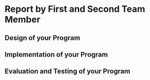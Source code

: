 # Report by First and Second Team Member

## Design of your Program

## Implementation of your Program

## Evaluation and Testing of your Program
